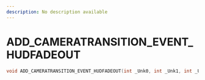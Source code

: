 ```yaml
---
description: No description available 
---
```


# ADD_CAMERATRANSITION_EVENT_HUDFADEOUT

```cpp
void ADD_CAMERATRANSITION_EVENT_HUDFADEOUT(int _Unk0, int _Unk1, int _Unk2, int _Unk3);
```